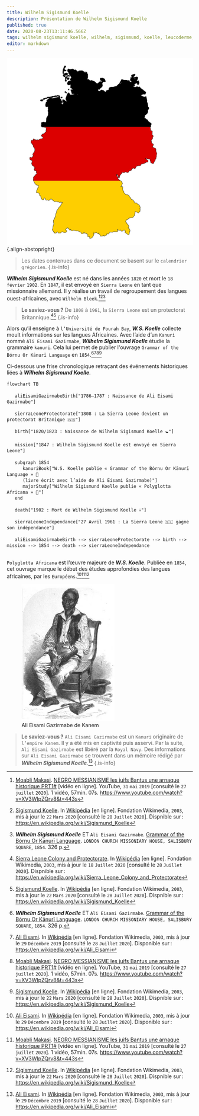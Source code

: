 ```yaml
---
title: Wilhelm Sigismund Koelle
description: Présentation de Wilhelm Sigismund Koelle
published: true
date: 2020-08-23T13:11:46.566Z
tags: wilhelm sigismund koelle, wilhelm, sigismund, koelle, leucoderme, linguistique, langue ouest-africaine, langue de l’ouest, pionnier, allemand, missionnaire, kanuri, grammaire, grammaire kanuri, w.s. koelle, w. koelle, s. koelle, ali eisami gazirmabe de kanem, allemagne, missionnaire allemand
editor: markdown
---
```


![german-flag_free-for-commercial-use-no-attribution-required.png](/images/flag/germany/german-flag_free-for-commercial-use-no-attribution-required.png){.align-abstopright}

> Les dates contenues dans ce document se basent sur le `calendrier grégorien`.
{.is-info}

***Wilhelm Sigismund Koelle*** est né dans les années `1820` et mort le `18` `février` `1902`. En `1847`, il est envoyé en `Sierra Leone` en tant que missionnaire allemand. Il y réalise un travail de regroupement des langues ouest-africaines, avec `Wilhelm Bleek`.[^1][^2][^5]

> **Le saviez-vous ?**
> De `1808` à `1961`, la `Sierra Leone` est un protectorat Britannique.[^3][^2]
{.is-info}

Alors qu’il enseigne à `l’Université de Fourah Bay`, ***W.S. Koelle*** collecte moult informations sur les langues Africaines.
Avec l’aide d’un `Kanuri` nommé `Ali Eisami Gazirmabe`, ***Wilhelm Sigismund Koelle*** étudie la grammaire `kanuri`. Cela lui permet de publier l'ouvrage `Grammar of the Bórnu Or Kānurī Language` en `1854`.[^5][^4][^1][^2]

Ci-dessous une frise chronologique retraçant des événements historiques liées à ***Wilhelm Sigismund Koelle***.

```mermaid
flowchart TB

   aliEisamiGazirmabeBirth["1786–1787 : Naissance de Ali Eisami Gazirmabe"]
   
   sierraLeoneProtectorate["1808 : La Sierra Leone devient un protectorat Britanique 🇬🇧"]
   
   birth["1820/1823 : Naissance de Wilhelm Sigismund Koelle 🚼"]
   
   mission["1847 : Wilhelm Sigismund Koelle est envoyé en Sierra Leone"]
   
   subgraph 1854
      kanuriBook["W.S. Koelle publie « Grammar of the Bórnu Or Kānurī Language » 📖
      (livre écrit avec l’aide de Ali Eisami Gazirmabe)"]
      majorStudy["Wilhelm Sigismund Koelle publie « Polyglotta Africana » 📖"]
   end
   
   death["1902 : Mort de Wilhelm Sigismund Koelle 💀"]
   
   sierraLeoneIndependance["27 Avril 1961 : La Sierra Leone 🇸🇱 gagne son indépendance"]
   
   aliEisamiGazirmabeBirth --> sierraLeoneProtectorate --> birth --> mission --> 1854 --> death --> sierraLeoneIndependance
   
```

`Polyglotta Africana` est l’œuvre majeure de ***W.S. Koelle***. Publiée en `1854`, cet ouvrage marque le début des études approfondies des langues africaines, par les `Européens`.[^4][^1][^2]

<figure class="image image_resized" style="width: 50%;">
   <img src="/images/personnalite/kemit/ali-eisami-gazirmabe-of-bornu/ali-eisami_public-domain.jpg">
   <figcaption>
      Ali Eisami Gazirmabe de Kanem
  </figcaption>
</figure>

> **Le saviez-vous ?**
> `Ali Eisami Gazirmabe` est un `Kanuri` originaire de `l’empire Kanem`. Il y a été mis en captivité puis asservi.
> Par la suite, `Ali Eisami Gazirmabe` est libéré par la `Royal Navy`.
> Des informations sur `Ali Eisami Gazirmabe` se trouvent dans un mémoire rédigé par ***Wilhelm Sigismund Koelle***.[^4]
{.is-info}

[^1]: [Moabli Makasi](https://www.youtube.com/channel/UCjj4wUCAsYWITZQv4DbtPNw). [NEGRO MESSIANISME les juifs Bantus une arnaque historique PRT1#](https://www.youtube.com/watch?v=XV3WIpZQrv8&t=443s) [vidéo en ligne]. YouTube, `31` `mai` `2019` [consulté le `27` `juillet` `2020`]. 1 vidéo, 57min. 07s. https://www.youtube.com/watch?v=XV3WIpZQrv8&t=443s
[^2]: [Sigismund Koelle](https://en.wikipedia.org/wiki/Sigismund_Koelle). In [Wikipédia](https://wikipedia.org) [en ligne]. Fondation Wikimedia, `2003`, mis à jour le `22` `Mars` `2020` [consulté le `28` `Juillet` `2020`]. Dispnible sur : https://en.wikipedia.org/wiki/Sigismund_Koelle
[^3]: [Sierra Leone Colony and Protectorate](https://en.wikipedia.org/wiki/Sierra_Leone_Colony_and_Protectorate). In [Wikipédia](https://wikipedia.org) [en ligne]. Fondation Wikimedia, `2003`, mis à jour le `18` `Juillet` `2020` [consulté le `28` `Juillet` `2020`]. Dispnible sur : https://en.wikipedia.org/wiki/Sierra_Leone_Colony_and_Protectorate
[^4]: [Ali Eisami](https://en.wikipedia.org/wiki/Ali_Eisami). In [Wikipédia](https://wikipedia.org) [en ligne]. Fondation Wikimedia, `2003`, mis à jour le `29` `Décembre` `2019` [consulté le `28` `Juillet` `2020`]. Disponible sur : https://en.wikipedia.org/wiki/Ali_Eisami
[^5]: ***Wilhelm Sigismund Koelle*** ET `Ali Eisami Gazirmabe`. [Grammar of the Bórnu Or Kānurī Language](https://books.google.fr/books?id=JiFKAAAAcAAJ&pg=PR8&redir_esc=y#v=onepage&q&f=false). `LONDON CHURCH MISSONIARY HOUSE, SALISBURY SQUARE`, `1854`. 326 p.